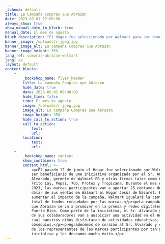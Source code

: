 ```yaml
---
_schema: default
title: La Campaña Compras que Abrazan
date: 2023-08-01 12:00:00
always_show: true
show_manual_date_in_blurb: true
manual_date: El mes de agosto
blurb_description: "El Hogar fue seleccionado por Walmart para ser beneficiario de una\_iniciativa organizada por el Sr. Ángel Alvarado, gerente de Walmart PR y otras firmas tales\_como Colgate, Frito Lay, Pepsi, 7Up, Protex y Tropicana. Durante el mes de agosto 2023, las\_marcas participantes van a aportar 25 centavos de cada dólar de sus ventas en Walmart al\_Hogar Jesús de Nazaret. Para aumentar el impacto de la campaña, Walmart igualará la\_cantidad total de fondos recaudados por las marcas.​​"
banner_image: /uploads/r-jpeg.jpg
banner_image_alt: La campaña Compras que Abrazan
banner_image_height: 350
lang_ref: compras-abrazan-walmart
lang: es
layout: default
content_blocks:
    -
        _bookshop_name: flyer_header
        title: La campaña Compras que Abrazan
        hide_date: true
        date: 2023-08-01 09:00:00
        hide_time: false
        time: El mes de agosto
        image: /uploads/r-jpeg.jpg
        image_alt: La campaña Compras que Abrazan
        image_height: 350
        hide_call_to_action: true
        call_to_action:
            text:
            url:
        location:
            text:
            url:
    -
        _bookshop_name: content
        show_container: true
        content_html: >-
            <p>El pasado 12 de junio el Hogar fue seleccionado por Walmart para
            ser beneficiario de una iniciativa organizada por el Sr. Ángel
            Alvarado, gerente de Walmart PR y otras firmas tales como Colgate,
            Frito Lay, Pepsi, 7Up, Protex y Tropicana. Durante el mes de agosto
            2023, las marcas participantes van a aportar 25 centavos de cada
            dólar de sus ventas en Walmart al Hogar Jesús de Nazaret. Para
            aumentar el impacto de la campaña, Walmart igualará la cantidad
            total de fondos recaudados por las marcas.</p><p>La campaña Compras
            que Abrazan se va a promover en la prensa y redes digitales de todo
            Puerto Rico. Como parte de la iniciativa, el Sr. Alvarado y algunos
            de sus colaboradores van a auspiciar una actividad en el Hogar en la
            cual nuestros niños disfrutaran de actividades educativas, juegos y
            obsequios.</p><p>Agradecemos de corazón al Sr. Alvarado y cada uno
            de los representantes de las marcas participantes por tan generosa
            iniciativa y les deseamos mucho éxito.</p>
---
```

